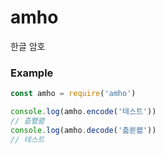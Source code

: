 # amho
한글 암호

### Example
```javascript
const amho = require('amho')

console.log(amho.encode('테스트'))
// 츪뾂쾖
console.log(amho.decode('츪쐳쾖'))
// 테스트
```